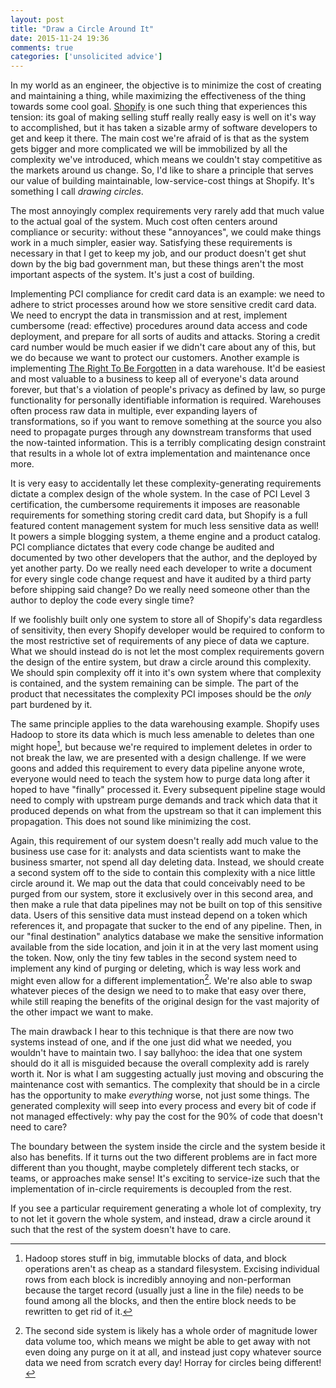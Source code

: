 ```yaml
---
layout: post
title: "Draw a Circle Around It"
date: 2015-11-24 19:36
comments: true
categories: ['unsolicited advice']
---
```


In my world as an engineer, the objective is to minimize the cost of creating and maintaining a thing, while maximizing the effectiveness of the thing towards some cool goal. [Shopify](http://www.shopify.com) is one such thing that experiences this tension: its goal of making selling stuff really really easy is well on it's way to accomplished, but it has taken a sizable army of software developers to get and keep it there. The main cost we're afraid of is that as the system gets bigger and more complicated we will be immobilized by all the complexity we've introduced, which means we couldn't stay competitive as the markets around us change. So, I'd like to share a principle that serves our value of building maintainable, low-service-cost things at Shopify. It's something I call _drawing circles_.

The most annoyingly complex requirements very rarely add that much value to the actual goal of the system. Much cost often centers around compliance or security: without these "annoyances", we could make things work in a much simpler, easier way. Satisfying these requirements is necessary in that I get to keep my job, and our product doesn't get shut down by the big bad government man, but these things aren't the most important aspects of the system. It's just a cost of building.

Implementing PCI compliance for credit card data is an example: we need to adhere to strict processes around how we store sensitive credit card data. We need to encrypt the data in transmission and at rest, implement cumbersome (read: effective) procedures around data access and code deployment, and prepare for all sorts of audits and attacks. Storing a credit card number would be much easier if we didn't care about any of this, but we do because we want to protect our customers. Another example is implementing [The Right To Be Forgotten](https://en.wikipedia.org/wiki/Right_to_be_forgotten) in a data warehouse. It'd be easiest and most valuable to a business to keep all of everyone's  data around forever, but that's a violation of people's privacy as defined by law, so purge functionality for personally identifiable information is required. Warehouses often process raw data in multiple, ever expanding layers of transformations, so if you want to remove something at the source you also need to propagate purges through any downstream transforms that used the now-tainted information. This is a terribly complicating design constraint that results in a whole lot of extra implementation and maintenance once more.

It is very easy to accidentally let these complexity-generating requirements dictate a complex design of the whole system. In the case of PCI Level 3 certification, the cumbersome requirements it imposes are reasonable requirements for something storing credit card data, but Shopify is a full featured content management system for much less sensitive data as well! It powers a simple blogging system, a theme engine and a product catalog. PCI compliance dictates that every code change be audited and documented by two other developers that the author, and the deployed by yet another party. Do we really need each developer to write a document for every single code change request and have it audited by a third party before shipping said change? Do we really need someone other than the author to deploy the code every single time?

If we foolishly built only one system to store all of Shopify's data regardless of sensitivity, then every Shopify developer would be required to conform to the most restrictive set of requirements of any piece of data we capture. What we should instead do is not let the most complex requirements govern the design of the entire system, but draw a circle around this complexity. We should spin complexity off it into it's own system where that complexity is contained, and the system remaining can be simple. The part of the product that necessitates the complexity PCI imposes should be the *only* part burdened by it.

The same principle applies to the data warehousing example. Shopify uses Hadoop to store its data which is much less amenable to deletes than one might hope[^1], but because we're required to implement deletes in order to not break the law, we are presented with a design challenge. If we were goons and added this requirement to every data pipeline anyone wrote, everyone would need to teach the system how to purge data long after it hoped to have "finally" processed it. Every subsequent pipeline stage would need to comply with upstream purge demands and track which data that it produced depends on what from the upstream so that it can implement this propagation. This does not sound like minimizing the cost.

Again, this requirement of our system doesn't really add much value to the business use case for it: analysts and data scientists want to make the business smarter, not spend all day deleting data. Instead, we should create a second system off to the side to contain this complexity with a nice little circle around it. We map out the data that could conceivably need to be purged from our system, store it exclusively over in this second area, and then make a rule that data pipelines may not be built on top of this sensitive data. Users of this sensitive data must instead depend on a token which references it, and propagate that sucker to the end of any pipeline. Then, in our "final destination" analytics database we make the sensitive information available from the side location, and join it in at the very last moment using the token. Now, only the tiny few tables in the second system need to implement any kind of purging or deleting, which is way less work and might even allow for a different implementation[^2]. We're also able to swap whatever pieces of the design we need to to make that easy over there, while still reaping the benefits of the original design for the vast majority of the other impact we want to make.

The main drawback I hear to this technique is that there are now two systems instead of one, and if the one just did what we needed, you wouldn't have to maintain two. I say ballyhoo: the idea that one system should do it all is misguided because the overall complexity add is rarely worth it. Nor is what I am suggesting actually just moving and obscuring the maintenance cost with semantics. The complexity that should be in a circle has the opportunity to make *everything* worse, not just some things. The generated complexity will seep into every process and every bit of code if not managed effectively: why pay the cost for the 90% of code that doesn't need to care?

The boundary between the system inside the circle and the system beside it also has benefits. If it turns out the two different problems are in fact more different than you thought, maybe completely different tech stacks, or teams, or approaches make sense! It's exciting to service-ize such that the implementation of in-circle requirements is decoupled from the rest.

If you see a particular requirement generating a whole lot of complexity, try to not let it govern the whole system, and instead, draw a circle around it such that the rest of the system doesn't have to care.

[^1]: Hadoop stores stuff in big, immutable blocks of data, and block operations aren't as cheap as a standard filesystem. Excising individual rows from each block is incredibly annoying and non-performan because the target record (usually just a line in the file) needs to be found among all the blocks, and then the entire block needs to be rewritten to get rid of it.

[^2]: The second side system is likely has a whole order of magnitude lower data volume too, which means we might be able to get away with not even doing any purge on it at all, and instead just copy whatever source data we need from scratch every day! Horray for circles being different!
